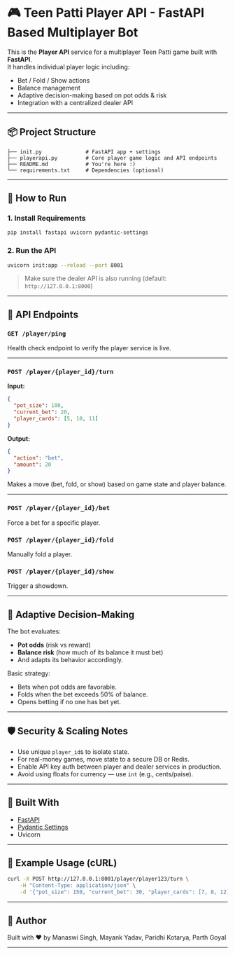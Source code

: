 # 🎮 Teen Patti Player API - FastAPI Based Multiplayer Bot

This is the **Player API** service for a multiplayer Teen Patti game built with **FastAPI**.  
It handles individual player logic including:
- Bet / Fold / Show actions
- Balance management
- Adaptive decision-making based on pot odds & risk
- Integration with a centralized dealer API

---

## 📦 Project Structure

```
├── init.py              # FastAPI app + settings
├── playerapi.py         # Core player game logic and API endpoints
├── README.md            # You're here :)
└── requirements.txt     # Dependencies (optional)
```

---

## 🚀 How to Run

### 1. Install Requirements

```bash
pip install fastapi uvicorn pydantic-settings
```

### 2. Run the API

```bash
uvicorn init:app --reload --port 8001
```

> Make sure the dealer API is also running (default: `http://127.0.0.1:8000`)

---

## 🔧 API Endpoints

### `GET /player/ping`

Health check endpoint to verify the player service is live.

---

### `POST /player/{player_id}/turn`

**Input:**
```json
{
  "pot_size": 100,
  "current_bet": 20,
  "player_cards": [5, 10, 11]
}
```

**Output:**
```json
{
  "action": "bet",
  "amount": 20
}
```

Makes a move (bet, fold, or show) based on game state and player balance.

---

### `POST /player/{player_id}/bet`

Force a bet for a specific player.

### `POST /player/{player_id}/fold`

Manually fold a player.

### `POST /player/{player_id}/show`

Trigger a showdown.

---

## 🧠 Adaptive Decision-Making

The bot evaluates:
- **Pot odds** (risk vs reward)
- **Balance risk** (how much of its balance it must bet)
- And adapts its behavior accordingly.

Basic strategy:
- Bets when pot odds are favorable.
- Folds when the bet exceeds 50% of balance.
- Opens betting if no one has bet yet.

---

## 🛡️ Security & Scaling Notes

- Use unique `player_id`s to isolate state.
- For real-money games, move state to a secure DB or Redis.
- Enable API key auth between player and dealer services in production.
- Avoid using floats for currency — use `int` (e.g., cents/paise).

---

## 🐍 Built With

- [FastAPI](https://fastapi.tiangolo.com/)
- [Pydantic Settings](https://docs.pydantic.dev/latest/usage/pydantic_settings/)
- Uvicorn

---

## 🧪 Example Usage (cURL)

```bash
curl -X POST http://127.0.0.1:8001/player/player123/turn \
    -H "Content-Type: application/json" \
    -d '{"pot_size": 150, "current_bet": 30, "player_cards": [7, 8, 12]}'
```

---

## 🤝 Author

Built with ♥ by Manaswi Singh, Mayank Yadav, Paridhi Kotarya, Parth Goyal

---
